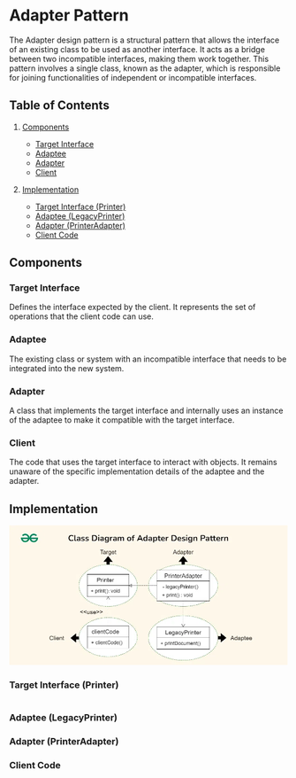 # Adapter Pattern

The Adapter design pattern is a structural pattern that allows the interface of an existing class to be used as another interface. It acts as a bridge between two incompatible interfaces, making them work together. This pattern involves a single class, known as the adapter, which is responsible for joining functionalities of independent or incompatible interfaces.

## Table of Contents

1. [Components](#components)
    - [Target Interface](#target-interface)
    - [Adaptee](#adaptee)
    - [Adapter](#adapter)
    - [Client](#client)

2. [Implementation](#implementation)
    - [Target Interface (Printer)](#target-interface-printer)
    - [Adaptee (LegacyPrinter)](#adaptee-legacyprinter)
    - [Adapter (PrinterAdapter)](#adapter-printeradapter)
    - [Client Code](#client-code)

## Components
### Target Interface
 Defines the interface expected by the client. It represents the set of operations that the client code can use.
### Adaptee
The existing class or system with an incompatible interface that needs to be integrated into the new system.
### Adapter
 A class that implements the target interface and internally uses an instance of the adaptee to make it compatible with the target interface.
### Client
The code that uses the target interface to interact with objects. It remains unaware of the specific implementation details of the adaptee and the adapter.

## Implementation
![alt text](implementation.png)
### Target Interface (Printer)
```java

```
### Adaptee (LegacyPrinter)
### Adapter (PrinterAdapter)
### Client Code